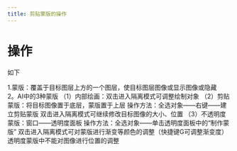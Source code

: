 ```yaml
---
title: 剪贴蒙版的操作
---
```


# 操作

如下

1.蒙版：覆盖于目标图层上方的一个图层，使目标图层图像或显示图像或隐藏  
2。AI中的3种蒙版
（1）内部绘画：双击进入隔离模式可调整绘制对象
（2）剪贴蒙版：将目标图像置于底层，蒙版置于上层
操作方法：全选对象——右键——建立剪贴蒙版
双击进入隔离模式可继续修改目标图像的大小、位置
（3）不透明度蒙版：窗口——透明度面板
操作方法：全选对象——单击透明度面板中的“制作蒙版”
双击进入隔离模式可对蒙版进行渐变等颜色的调整（快捷键G可调整渐变度）
透明度蒙版中不能对图像进行位置的调整


















```

```